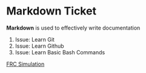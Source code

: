 # Markdown Ticket
**Markdown** is used to effectively write documentation
1. Issue: Learn Git
2. Issue: Learn Github
3. Issue: Learn Basic Bash Commands 

[FRC Simulation](https://www.youtube.com/watch?v=LgniEjI9cCM)
